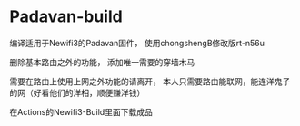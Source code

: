 # Padavan-build 
编译适用于Newifi3的Padavan固件，
使用chongshengB修改版rt-n56u

删除基本路由之外的功能，
添加唯一需要的穿墙木马

需要在路由上使用上网之外功能的请离开，
本人只需要路由能联网，能连洋鬼子的网（好看他们的洋相，顺便赚洋钱）

在Actions的Newifi3-Build里面下载成品

